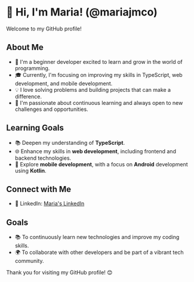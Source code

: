 # 👋 Hi, I'm Maria! (@mariajmco)

Welcome to my GitHub profile!

## About Me

- 🌱 I'm a beginner developer excited to learn and grow in the world of programming.
- 🎓 Currently, I'm focusing on improving my skills in TypeScript, web development, and mobile development.
- 💡 I love solving problems and building projects that can make a difference.
- 🌟 I'm passionate about continuous learning and always open to new challenges and opportunities.

## Learning Goals

- 📚 Deepen my understanding of **TypeScript**.
- 🌐 Enhance my skills in **web development**, including frontend and backend technologies.
- 📱 Explore **mobile development**, with a focus on **Android** development using **Kotlin**.

## Connect with Me

- 💼 LinkedIn: [Maria's LinkedIn](https://www.linkedin.com/in/mariajmco)

## Goals

- 📚 To continuously learn new technologies and improve my coding skills.
- 🌍 To collaborate with other developers and be part of a vibrant tech community.

Thank you for visiting my GitHub profile! 😊

